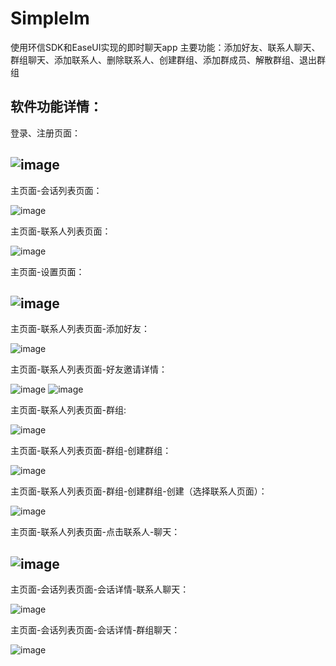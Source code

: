 # SimpleIm
使用环信SDK和EaseUI实现的即时聊天app
主要功能：添加好友、联系人聊天、群组聊天、添加联系人、删除联系人、创建群组、添加群成员、解散群组、退出群组

软件功能详情：
-
登录、注册页面：

![image](https://github.com/qwer327146/readme_pic/blob/master/SimpleIm_pic/login_and_regist.png)
-
主页面-会话列表页面：

![image](https://github.com/qwer327146/readme_pic/blob/master/SimpleIm_pic/main_chat.png)

主页面-联系人列表页面：

![image](https://github.com/qwer327146/readme_pic/blob/master/SimpleIm_pic/main_contact.png)

主页面-设置页面：

![image](https://github.com/qwer327146/readme_pic/blob/master/SimpleIm_pic/main_setting.png)
-
主页面-联系人列表页面-添加好友：

![image](https://github.com/qwer327146/readme_pic/blob/master/SimpleIm_pic/search_contact.png)

主页面-联系人列表页面-好友邀请详情：

![image](https://github.com/qwer327146/readme_pic/blob/master/SimpleIm_pic/invite_contact.png)
![image](https://github.com/qwer327146/readme_pic/blob/master/SimpleIm_pic/invite_contact_new.png)

主页面-联系人列表页面-群组:

![image](https://github.com/qwer327146/readme_pic/blob/master/SimpleIm_pic/group_list.png)

主页面-联系人列表页面-群组-创建群组：

![image](https://github.com/qwer327146/readme_pic/blob/master/SimpleIm_pic/group_create.png)

主页面-联系人列表页面-群组-创建群组-创建（选择联系人页面）：

![image](https://github.com/qwer327146/readme_pic/blob/master/SimpleIm_pic/group_create_addcontact.png)

主页面-联系人列表页面-点击联系人-聊天：

![image](https://github.com/qwer327146/readme_pic/blob/master/SimpleIm_pic/chat_each.png)
-
主页面-会话列表页面-会话详情-联系人聊天：

![image](https://github.com/qwer327146/readme_pic/blob/master/SimpleIm_pic/chat_each.png)

主页面-会话列表页面-会话详情-群组聊天：

![image](https://github.com/qwer327146/readme_pic/blob/master/SimpleIm_pic/group_message.png)
